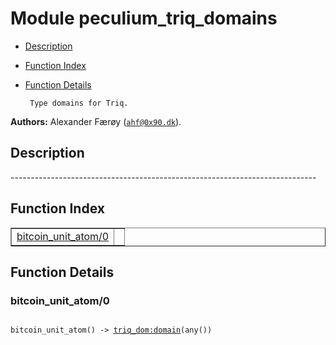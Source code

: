 

# Module peculium_triq_domains #
* [Description](#description)
* [Function Index](#index)
* [Function Details](#functions)


       Type domains for Triq.
__Authors:__ Alexander Færøy ([`ahf@0x90.dk`](mailto:ahf@0x90.dk)).
<a name="description"></a>

## Description ##
   ----------------------------------------------------------------------------<a name="index"></a>

## Function Index ##


<table width="100%" border="1" cellspacing="0" cellpadding="2" summary="function index"><tr><td valign="top"><a href="#bitcoin_unit_atom-0">bitcoin_unit_atom/0</a></td><td></td></tr></table>


<a name="functions"></a>

## Function Details ##

<a name="bitcoin_unit_atom-0"></a>

### bitcoin_unit_atom/0 ###


<pre><code>
bitcoin_unit_atom() -&gt; <a href="/Users/ahf/src/peculium/deps/triq/doc/triq_dom.md#type-domain">triq_dom:domain</a>(any())
</code></pre>

<br></br>




